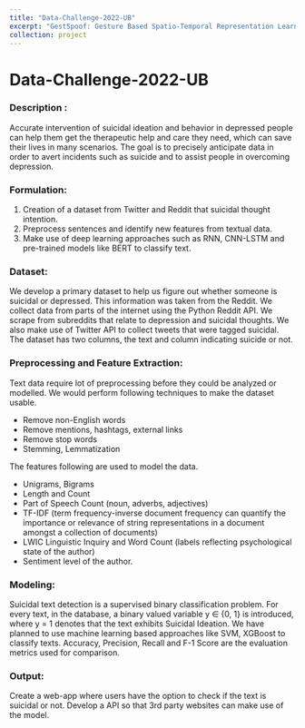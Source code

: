 ```yaml
---
title: "Data-Challenge-2022-UB"
excerpt: "GestSpoof: Gesture Based Spatio-Temporal Representation Learning For Robust Fingerprint Presentation Attack Detection. - FG 2024"
collection: project
---
```


# Data-Challenge-2022-UB

### Description :
Accurate intervention of suicidal ideation and behavior in depressed people can help them get the therapeutic help and care they need, which can save their lives in many scenarios. The goal is to precisely anticipate data in order to avert incidents such as suicide and to assist people in overcoming depression. 

### Formulation: 
1.	Creation of a dataset from Twitter and Reddit that suicidal thought intention.
2.	Preprocess sentences and identify new features from textual data.   
3.	Make use of deep learning approaches such as RNN, CNN-LSTM and pre-trained models like BERT to classify text. 

### Dataset: 
We develop a primary dataset to help us figure out whether someone is suicidal or depressed. This information was taken from the Reddit. We collect data from parts of the internet using the Python Reddit API. We scrape from subreddits that relate to depression and suicidal thoughts. We also make use of Twitter API to collect tweets that were tagged suicidal. The dataset has two columns, the text and column indicating suicide or not. 

### Preprocessing and Feature Extraction: 
Text data require lot of preprocessing before they could be analyzed or modelled. We would perform following techniques to make the dataset usable. 

*	Remove non-English words
*	Remove mentions, hashtags, external links 
*	Remove stop words
*	Stemming, Lemmatization

The features following are used to model the data. 
*	Unigrams, Bigrams 
*	Length and Count 
*	Part of Speech Count (noun, adverbs, adjectives)
*	TF-IDF (term frequency-inverse document frequency  can quantify the importance or relevance of string representations in a document amongst a collection of documents)
*	LWIC  Linguistic Inquiry and Word Count (labels reflecting psychological state of the author)
*	Sentiment level of the author.

### Modeling:
Suicidal text detection is a supervised binary classification problem. For every text, in the database, a binary valued variable y ∈ {0, 1} is introduced, where y = 1 denotes that the text exhibits Suicidal Ideation. We have planned to use machine learning based approaches like SVM, XGBoost to classify texts. Accuracy, Precision, Recall and F-1 Score are the evaluation metrics used for comparison.

### Output:
Create a web-app where users have the option to check if the text is suicidal or not. Develop a API so that 3rd party websites can make use of the model. 